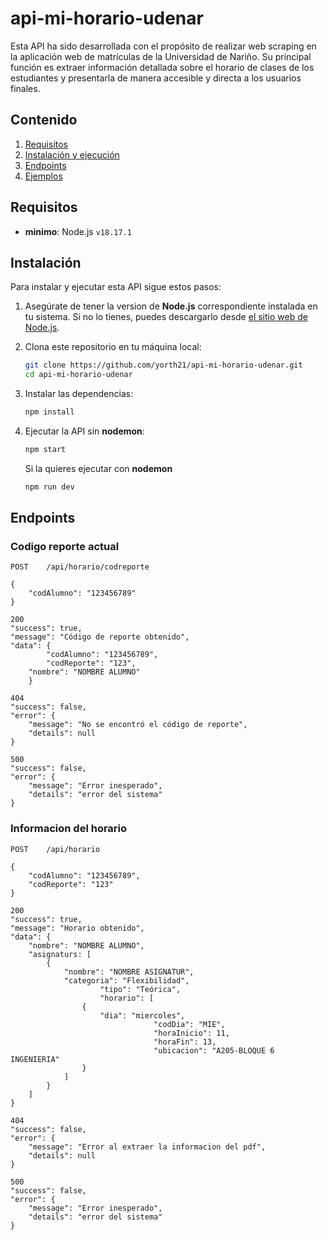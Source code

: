 # api-mi-horario-udenar

Esta API ha sido desarrollada con el propósito de realizar web scraping en la aplicación web de matrículas de la Universidad de Nariño. Su principal función es extraer información detallada sobre el horario de clases de los estudiantes y presentarla de manera accesible y directa a los usuarios finales.

## Contenido

1. [Requisitos](#requisitos)
2. [Instalación y ejecución](#instalación)
3. [Endpoints](#endpoints)
4. [Ejemplos](#ejemplos)


## Requisitos

- **minimo**: Node.js `v18.17.1`

## Instalación

Para instalar y ejecutar esta API sigue estos pasos:

1. Asegúrate de tener la version de **Node.js** correspondiente instalada en tu sistema. Si no lo tienes, puedes descargarlo desde [el sitio web de Node.js](https://nodejs.org/).

2. Clona este repositorio en tu máquina local:
	```bash
	git clone https://github.com/yorth21/api-mi-horario-udenar.git
	cd api-mi-horario-udenar
	```

3. Instalar las dependencias:
	```bash
	npm install
	```

4. Ejecutar la API sin **nodemon**:
	```bash
	npm start
	```
	Si la quieres ejecutar con **nodemon**
	```bash
	npm run dev
	```

## Endpoints
### Codigo reporte actual

```
POST	/api/horario/codreporte

{
	"codAlumno": "123456789"
}

200
"success": true,
"message": "Código de reporte obtenido",
"data": {
        "codAlumno": "123456789",
        "codReporte": "123",
	"nombre": "NOMBRE ALUMNO"
    }

404
"success": false,
"error": {
	"message": "No se encontró el código de reporte",
	"details": null
}

500
"success": false,
"error": {
	"message": "Error inesperado",
	"details": "error del sistema"
}
```

### Informacion del horario
```
POST	/api/horario

{
	"codAlumno": "123456789",
	"codReporte": "123"
}

200
"success": true,
"message": "Horario obtenido",
"data": {
	"nombre": "NOMBRE ALUMNO",
	"asignaturs: [
		{
			"nombre": "NOMBRE ASIGNATUR",
			"categoria": "Flexibilidad",
                	"tipo": "Teórica",
                	"horario": [
				{
					"dia": "miercoles",
                        		"codDia": "MIE",
                        		"horaInicio": 11,
                        		"horaFin": 13,
                        		"ubicacion": "A205-BLOQUE 6 INGENIERIA"
				}
			]
		}
	]
}

404
"success": false,
"error": {
	"message": "Error al extraer la informacion del pdf",
	"details": null
}

500
"success": false,
"error": {
	"message": "Error inesperado",
	"details": "error del sistema"
}
```
